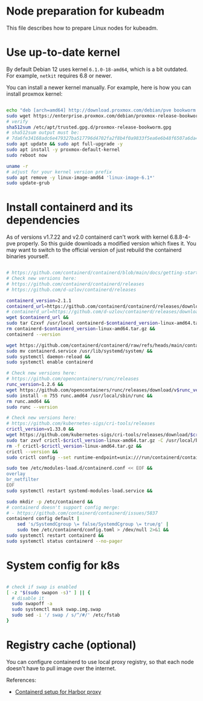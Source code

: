
# Node preparation for kubeadm

This file describes how to prepare Linux nodes for kubeadm.

# Use up-to-date kernel

By default Debian 12 uses kernel `6.1.0-18-amd64`, which is a bit outdated.
For example, `netkit` requires 6.8 or newer.

You can install a newer kernel manually. For example, here is how you can install proxmox kernel:

```bash

echo "deb [arch=amd64] http://download.proxmox.com/debian/pve bookworm pve-no-subscription" | sudo tee /etc/apt/sources.list.d/pve-install-repo.list
sudo wget https://enterprise.proxmox.com/debian/proxmox-release-bookworm.gpg -O /etc/apt/trusted.gpg.d/proxmox-release-bookworm.gpg
# verify
sha512sum /etc/apt/trusted.gpg.d/proxmox-release-bookworm.gpg
# sha512sum output must be:
# 7da6fe34168adc6e479327ba517796d4702fa2f8b4f0a9833f5ea6e6b48f6507a6da403a274fe201595edc86a84463d50383d07f64bdde2e3658108db7d6dc87 /etc/apt/trusted.gpg.d/proxmox-release-bookworm.gpg
sudo apt update && sudo apt full-upgrade -y
sudo apt install -y proxmox-default-kernel
sudo reboot now

uname -r
# adjust for your kernel version prefix
sudo apt remove -y linux-image-amd64 'linux-image-6.1*'
sudo update-grub

```

# Install containerd and its dependencies

As of versions v1.7.22 and v2.0 containerd can't work with kernel 6.8.8-4-pve properly.
So this guide downloads a modified version which fixes it.
You may want to switch to the official version
of just rebuild the containerd binaries yourself.

```bash

# https://github.com/containerd/containerd/blob/main/docs/getting-started.md
# Check new versions here:
# https://github.com/containerd/containerd/releases
# https://github.com/d-uzlov/containerd/releases

containerd_version=2.1.1
containerd_url=https://github.com/containerd/containerd/releases/download/v$containerd_version/containerd-$containerd_version-linux-amd64.tar.gz
# containerd_url=https://github.com/d-uzlov/containerd/releases/download/release-$containerd_version/containerd-$containerd_version-linux-amd64.tar.gz
wget $containerd_url &&
sudo tar Czxvf /usr/local containerd-$containerd_version-linux-amd64.tar.gz &&
rm containerd-$containerd_version-linux-amd64.tar.gz &&
containerd --version

wget https://github.com/containerd/containerd/raw/refs/heads/main/containerd.service &&
sudo mv containerd.service /usr/lib/systemd/system/ &&
sudo systemctl daemon-reload &&
sudo systemctl enable containerd

# Check new versions here:
# https://github.com/opencontainers/runc/releases
runc_version=1.2.6 &&
wget https://github.com/opencontainers/runc/releases/download/v$runc_version/runc.amd64 &&
sudo install -m 755 runc.amd64 /usr/local/sbin/runc &&
rm runc.amd64 &&
sudo runc --version

# Check new versions here:
# https://github.com/kubernetes-sigs/cri-tools/releases
crictl_version=v1.33.0 &&
wget https://github.com/kubernetes-sigs/cri-tools/releases/download/$crictl_version/crictl-$crictl_version-linux-amd64.tar.gz &&
sudo tar zxvf crictl-$crictl_version-linux-amd64.tar.gz -C /usr/local/bin &&
rm -f crictl-$crictl_version-linux-amd64.tar.gz &&
crictl --version &&
sudo crictl config --set runtime-endpoint=unix:///run/containerd/containerd.sock --set image-endpoint=unix:///run/containerd/containerd.sock

sudo tee /etc/modules-load.d/containerd.conf << EOF &&
overlay
br_netfilter
EOF
sudo systemctl restart systemd-modules-load.service &&

sudo mkdir -p /etc/containerd &&
# containerd doesn't support config merge:
# - https://github.com/containerd/containerd/issues/5837
containerd config default | 
    sed 's/SystemdCgroup \= false/SystemdCgroup \= true/g' | 
    sudo tee /etc/containerd/config.toml > /dev/null 2>&1 &&
sudo systemctl restart containerd &&
sudo systemctl status containerd --no-pager

```

# System config for k8s

```bash

# check if swap is enabled
[ -z "$(sudo swapon -s)" ] || {
  # disable it
  sudo swapoff -a
  sudo systemctl mask swap.img.swap
  sudo sed -i '/ swap / s/^/#/' /etc/fstab
}

```

# Registry cache (optional)

You can configure containerd to use local proxy registry,
so that each node doesn't have to pull image over the internet.

References:
- [Containerd setup for Harbor proxy](./harbor/containerd-proxy.md)
